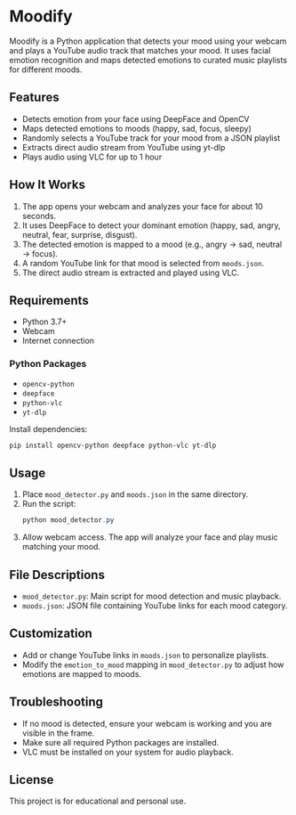 # Moodify

Moodify is a Python application that detects your mood using your webcam and plays a YouTube audio track that matches your mood. It uses facial emotion recognition and maps detected emotions to curated music playlists for different moods.

## Features
- Detects emotion from your face using DeepFace and OpenCV
- Maps detected emotions to moods (happy, sad, focus, sleepy)
- Randomly selects a YouTube track for your mood from a JSON playlist
- Extracts direct audio stream from YouTube using yt-dlp
- Plays audio using VLC for up to 1 hour

## How It Works
1. The app opens your webcam and analyzes your face for about 10 seconds.
2. It uses DeepFace to detect your dominant emotion (happy, sad, angry, neutral, fear, surprise, disgust).
3. The detected emotion is mapped to a mood (e.g., angry → sad, neutral → focus).
4. A random YouTube link for that mood is selected from `moods.json`.
5. The direct audio stream is extracted and played using VLC.

## Requirements
- Python 3.7+
- Webcam
- Internet connection

### Python Packages
- `opencv-python`
- `deepface`
- `python-vlc`
- `yt-dlp`

Install dependencies:
```powershell
pip install opencv-python deepface python-vlc yt-dlp
```

## Usage
1. Place `mood_detector.py` and `moods.json` in the same directory.
2. Run the script:
   ```powershell
   python mood_detector.py
   ```
3. Allow webcam access. The app will analyze your face and play music matching your mood.

## File Descriptions
- `mood_detector.py`: Main script for mood detection and music playback.
- `moods.json`: JSON file containing YouTube links for each mood category.

## Customization
- Add or change YouTube links in `moods.json` to personalize playlists.
- Modify the `emotion_to_mood` mapping in `mood_detector.py` to adjust how emotions are mapped to moods.

## Troubleshooting
- If no mood is detected, ensure your webcam is working and you are visible in the frame.
- Make sure all required Python packages are installed.
- VLC must be installed on your system for audio playback.

## License
This project is for educational and personal use.
